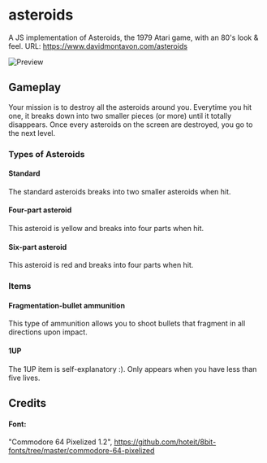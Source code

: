 # asteroids
A JS implementation of Asteroids, the 1979 Atari game, with an 80's look &amp; feel.
URL: https://www.davidmontavon.com/asteroids

![Preview](https://github.com/davidmontavon/asteroids/blob/master/preview.gif)

## Gameplay
Your mission is to destroy all the asteroids around you. Everytime you hit one, it breaks down into two smaller pieces (or more) until it totally disappears.
Once every asteroids on the screen are destroyed, you go to the next level.

### Types of Asteroids

#### Standard
The standard asteroids breaks into two smaller asteroids when hit.

#### Four-part asteroid
This asteroid is yellow and breaks into four parts when hit.

#### Six-part asteroid
This asteroid is red and breaks into four parts when hit.

### Items

#### Fragmentation-bullet ammunition
This type of ammunition allows you to shoot bullets that fragment in all directions upon impact.

#### 1UP
The 1UP item is self-explanatory :). Only appears when you have less than five lives.

## Credits
#### Font:
"Commodore 64 Pixelized 1.2",
https://github.com/hoteit/8bit-fonts/tree/master/commodore-64-pixelized
